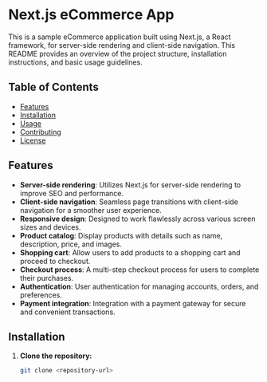 # Next.js eCommerce App

This is a sample eCommerce application built using Next.js, a React framework, for server-side rendering and client-side navigation. This README provides an overview of the project structure, installation instructions, and basic usage guidelines.

## Table of Contents

- [Features](#features)
- [Installation](#installation)
- [Usage](#usage)
- [Contributing](#contributing)
- [License](#license)

## Features

- **Server-side rendering**: Utilizes Next.js for server-side rendering to improve SEO and performance.
- **Client-side navigation**: Seamless page transitions with client-side navigation for a smoother user experience.
- **Responsive design**: Designed to work flawlessly across various screen sizes and devices.
- **Product catalog**: Display products with details such as name, description, price, and images.
- **Shopping cart**: Allow users to add products to a shopping cart and proceed to checkout.
- **Checkout process**: A multi-step checkout process for users to complete their purchases.
- **Authentication**: User authentication for managing accounts, orders, and preferences.
- **Payment integration**: Integration with a payment gateway for secure and convenient transactions.

## Installation

1. **Clone the repository:**

   ```bash
   git clone <repository-url>
